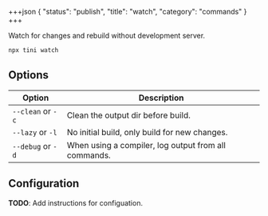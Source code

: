 +++json
{
  "status": "publish",
  "title": "watch",
  "category": "commands"
}
+++

Watch for changes and rebuild without development server.

```bash
npx tini watch
```

## Options

| Option            | Description                                          |
| ----------------- | ---------------------------------------------------- |
| `--clean` or `-c` | Clean the output dir before build.                   |
| `--lazy` or `-l`  | No initial build, only build for new changes.        |
| `--debug` or `-d` | When using a compiler, log output from all commands. |

## Configuration

**TODO**: Add instructions for configuation.
